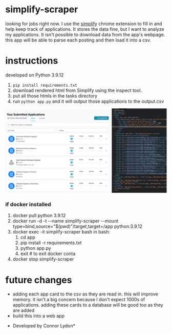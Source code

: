 # simplify-scraper

looking for jobs right now. I use the [simplify](https://simplify.jobs) chrome extension to fill in and help keep track of applications. It stores the data fine, but I want to analyze my applications. It isn't possible to download data from the app's webpage. this app will be able to parse each posting and then load it into a csv.

# instructions
developed on Python 3.9.12
1. `pip install requirements.txt`
1. download rendered html from Simplify using the inspect tool.
2. put all those htmls in the tasks directory
3. run `python app.py` and it will output those applications to the output.csv

![img](img/getting_html.png)

### if docker installed

1. docker pull python 3.9.12
2. docker run -d -t --name simplify-scraper --mount type=bind,source="$(pwd)"/target,target=/app python:3.9.12
3. docker exec -it simplify-scraper bash
    in bash:
    1. cd app
    2. pip install -r requirements.txt
    3. python app.py
    4. exit # to exit docker conta
4. docker stop simplify-scraper

# future changes
- adding each app card to the csv as they are read in. this will improve memory. it isn't a big concern because I don't expect 1000s of applications. adding these cards to a database will be good too as they are added
- build this into a web app

* Developed by Connor Lydon*